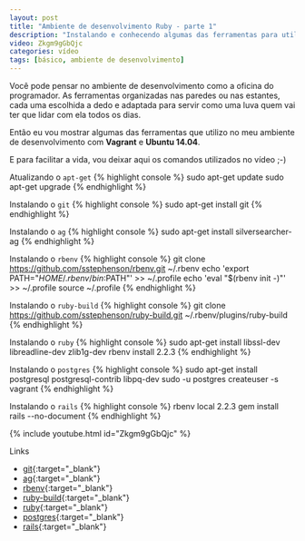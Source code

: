 ```yaml
---
layout: post
title: "Ambiente de desenvolvimento Ruby - parte 1"
description: "Instalando e conhecendo algumas das ferramentas para utilizarmos no nosso ambiente de desenvolvimento."
video: Zkgm9gGbQjc
categories: vídeo
tags: [básico, ambiente de desenvolvimento]
---
```


Você pode pensar no ambiente de desenvolvimento como a oficina do programador. As ferramentas organizadas nas paredes ou nas estantes, cada uma escolhida a dedo e adaptada para servir como uma luva quem vai ter que lidar com ela todos os dias.

Então eu vou mostrar algumas das ferramentas que utilizo no meu ambiente de desenvolvimento com **Vagrant** e **Ubuntu 14.04**.

E para facilitar a vida, vou deixar aqui os comandos utilizados no vídeo ;-)

Atualizando o `apt-get`
{% highlight console %}
sudo apt-get update
sudo apt-get upgrade
{% endhighlight %}

Instalando o `git`
{% highlight console %}
sudo apt-get install git
{% endhighlight %}

Instalando o `ag`
{% highlight console %}
sudo apt-get install silversearcher-ag
{% endhighlight %}

Instalando o `rbenv`
{% highlight console %}
git clone https://github.com/sstephenson/rbenv.git ~/.rbenv
echo 'export PATH="$HOME/.rbenv/bin:$PATH"' >> ~/.profile
echo 'eval "$(rbenv init -)"' >> ~/.profile
source ~/.profile
{% endhighlight %}

Instalando o `ruby-build`
{% highlight console %}
git clone https://github.com/sstephenson/ruby-build.git ~/.rbenv/plugins/ruby-build
{% endhighlight %}

Instalando o `ruby`
{% highlight console %}
sudo apt-get install libssl-dev libreadline-dev zlib1g-dev
rbenv install 2.2.3
{% endhighlight %}

Instalando o `postgres`
{% highlight console %}
sudo apt-get install postgresql postgresql-contrib libpq-dev
sudo -u postgres createuser -s vagrant
{% endhighlight %}

Instalando o `rails`
{% highlight console %}
rbenv local 2.2.3
gem install rails --no-document
{% endhighlight %}

{% include youtube.html id="Zkgm9gGbQjc" %}

Links
- [git](https://git-scm.com/downloads){:target="_blank"}
- [ag](https://github.com/ggreer/the_silver_searcher#installing){:target="_blank"}
- [rbenv](https://github.com/sstephenson/rbenv#installation){:target="_blank"}
- [ruby-build](https://github.com/sstephenson/ruby-build#installation){:target="_blank"}
- [ruby](https://www.ruby-lang.org/pt/downloads){:target="_blank"}
- [postgres](http://www.postgresql.org/download){:target="_blank"}
- [rails](http://rubyonrails.org/download){:target="_blank"}
